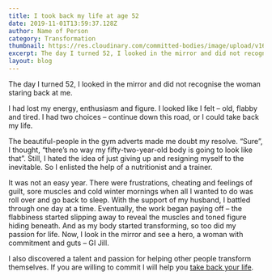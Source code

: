 ```yaml
---
title: I took back my life at age 52
date: 2019-11-01T13:59:37.128Z
author: Name of Person
category: Transformation
thumbnail: https://res.cloudinary.com/committed-bodies/image/upload/v1642428022/blog/Committed_Bodies_Jill_take_back_your_life-e1594533049760_cptjnp.jpg
excerpt: The day I turned 52, I looked in the mirror and did not recognise the woman staring back at me
layout: blog
---
```

The day I turned 52, I looked in the mirror and did not recognise the woman staring back at me.

I had lost my energy, enthusiasm and figure. I looked like I felt – old, flabby and tired. I had two choices – continue down this road, or I could take back my life.

The beautiful-people in the gym adverts made me doubt my resolve. “Sure”, I thought, “there’s no way my fifty-two-year-old body is going to look like that”. Still, I hated the idea of just giving up and resigning myself to the inevitable. So I enlisted the help of a nutritionist and a trainer.

It was not an easy year. There were frustrations, cheating and feelings of guilt, sore muscles and cold winter mornings when all I wanted to do was roll over and go back to sleep. With the support of my husband, I battled through one day at a time. Eventually, the work began paying off – the flabbiness started slipping away to reveal the muscles and toned figure hiding beneath. And as my body started transforming, so too did my passion for life. Now, I look in the mirror and see a hero, a woman with commitment and guts – GI Jill.

I also discovered a talent and passion for helping other people transform themselves. If you are willing to commit I will help you [take back your life](https://committedbodies.co.za/services/take-back-your-life/).
